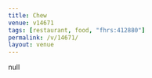 ```yaml
---
title: Chew
venue: v14671
tags: [restaurant, food, "fhrs:412880"]
permalink: /v/14671/
layout: venue
---
```

null